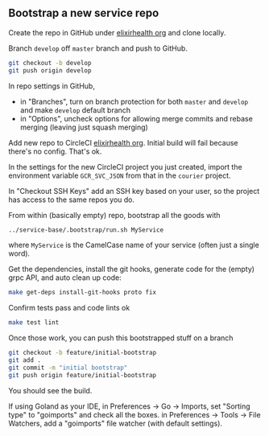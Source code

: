 ## Bootstrap a new service repo

Create the repo in GitHub under [elixirhealth org](https://github.com/elixirhealth) and clone locally.

Branch `develop` off `master` branch and push to GitHub.
```bash
git checkout -b develop
git push origin develop
```
In repo settings in GitHub, 
- in "Branches", turn on branch protection for both `master` and `develop` and make `develop` default branch
- in "Options", uncheck options for allowing merge commits and rebase merging (leaving just squash merging)

Add new repo to CircleCI [elixirhealth org](https://circleci.com/gh/elixirhealth). Initial build will fail
because there's no config. That's ok. 

In the settings for the new CircleCI project you just created, import the environment variable `GCR_SVC_JSON`
from that in the `courier` project.

In "Checkout SSH Keys" add an SSH key based on your user, so the project has access to the same repos you do.

From within (basically empty) repo, bootstrap all the goods with
```bash
../service-base/.bootstrap/run.sh MyService
```
where `MyService` is the CamelCase name of your service (often just a single word).

Get the dependencies, install the git hooks, generate code for the (empty) grpc API, and auto clean 
up code:  
```bash
make get-deps install-git-hooks proto fix
```
Confirm tests pass and code lints ok 
```bash
make test lint
```
Once those work, you can push this bootstrapped stuff on a branch
```bash
git checkout -b feature/initial-bootstrap
git add .
git commit -m "initial bootstrap"
git push origin feature/initial-bootstrap
```
You should see the build.

If using Goland as your IDE, in Preferences -> Go -> Imports, set "Sorting type" to "goimports" and 
check all the boxes. in Preferences -> Tools -> File Watchers, add a "goimports" file watcher (with 
default settings).

